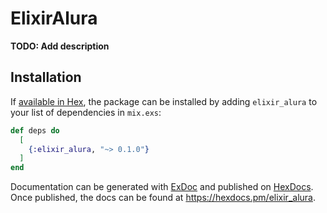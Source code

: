 # ElixirAlura

**TODO: Add description**

## Installation

If [available in Hex](https://hex.pm/docs/publish), the package can be installed
by adding `elixir_alura` to your list of dependencies in `mix.exs`:

```elixir
def deps do
  [
    {:elixir_alura, "~> 0.1.0"}
  ]
end
```

Documentation can be generated with [ExDoc](https://github.com/elixir-lang/ex_doc)
and published on [HexDocs](https://hexdocs.pm). Once published, the docs can
be found at <https://hexdocs.pm/elixir_alura>.

